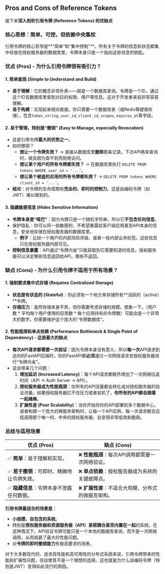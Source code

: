 ## Pros and Cons of Reference Tokens

接下来**深入剖析引用令牌 (Reference Tokens) 的优缺点**

### 核心思想：简单、可控，但依赖中央集权

引用令牌的核心哲学是**“简单”和“集中控制”**。所有关于令牌的信息和状态都集中存放在授权服务器的数据库里，令牌本身只是一个指向这些信息的钥匙。

### 优点 (Pros) - 为什么引用令牌很有吸引力？

#### 1. 简单直观 (Simple to Understand and Build)

- **易于理解**：它的概念非常朴素——就是一个数据库查询。令牌是一个ID，通过这个ID去数据库里查到对应的权限、用户等信息。这对于开发者来说非常容易理解。
- **易于构建**：实现起来相对直接。你只需要一个数据库表（或Redis等键值存储），包含`token_string`, `user_id`, `client_id`, `scopes`, `expires_at`等字段。

#### 2. 易于管理，特别是“撤销” (Easy to Manage, especially Revocation)

- 这是引用令牌**最大的优势之一**。
- 如何撤销？
  - **想让一个令牌失效？** -> 直接从数据库里**删除**那条记录。下次API再来查询时，就会因为查不到而拒绝访问。
  - **想让某个用户的所有令牌都失效？** -> 在数据库里执行 `DELETE FROM tokens WHERE user_id = '...'`。
  - **想让某个被盗的应用的所有令牌都失效？** -> `DELETE FROM tokens WHERE client_id = '...'`。
- **结论**：对令牌的生命周期有**完全的、即时的控制力**。这是自编码令牌（如JWT）难以做到的。

#### 3. 隐藏敏感信息 (Hides Sensitive Information)

- **令牌本身是“哑巴”**：因为令牌只是一个随机字符串，所以它**不包含任何信息**。
- 保护隐私：你可以将一些敏感的、不希望暴露给客户端应用甚至API本身的信息，安全地存储在授权服务器的数据库里。
  - **例子**：比如一个用户的内部风险评级、或者一些内部业务标签。这些信息只在授权服务器内部可见。
- **控制信息暴露**：API通过“令牌内省”只能获取到它需要知道的信息。授权服务器可以决定哪些信息返回给API，哪些不返回。

### 缺点 (Cons) - 为什么引用令牌不适用于所有场景？

#### 1. 强制要求集中式存储 (Requires Centralized Storage)

- **状态是有状态的 (Stateful)**：你必须有一个地方来存储所有**活跃的（active）**令牌。
- **存储压力**：虽然存储本身不贵，但你需要考虑存储的规模。想象一下，（用户数 * 平均每个用户使用的应用数 * 每个应用持有的令牌数）可能会是一个非常大的数字。你需要维护这个庞大的“令牌数据库”。

#### 2. 性能瓶颈和单点依赖 (Performance Bottleneck & Single Point of Dependency) - 这是最大的缺点

- **每次API请求都需要一次验证**：因为令牌本身没有意义，所以**每一次**API请求到达你的FastAPI后端时，你的FastAPI都**必须**通过一次网络请求去授权服务器进行“令牌内省”。
- 这会带来几个问题：
  1. **增加延迟 (Increased Latency)**：每个API请求都额外增加了一次网络往返时间（API -> Auth Server -> API）。
  2. **授权服务器成为性能瓶颈**：你所有的API流量都会转化成对授权服务器的验证流量。如果授权服务器扛不住压力或者宕机了，**你所有的API都会跟着一起瘫痪**。
  3. **扩展性差 (Poor Scalability)**：当你开始将你的API部署到多个数据中心，或者构建一个庞大的微服务架构时，让每一个API实例、每一次请求都去远程调用那个唯一的、中央的授权服务器，会变得非常低效和脆弱。

### 总结与适用场景

| 优点 (Pros)                                | 缺点 (Cons)                                        |
| ------------------------------------------ | -------------------------------------------------- |
| ✅ **简单**：易于理解和实现。               | ❌ **性能瓶颈**：每次API调用都需要一次网络验证。    |
| ✅ **易于撤销**：可即时、精确地让令牌失效。 | ❌ **单点依赖**：授权服务器成为系统的关键故障点。   |
| ✅ **隐藏信息**：令牌本身不泄露任何数据。   | ❌ **扩展性差**：不适合大规模、分布式的微服务架构。 |

**引用令牌最适合的场景是：**

- **小规模、自包含的系统**。
- 特别是**授权服务器和资源服务器（API）紧密耦合甚至内置在一起**的系统。在这种情况下，API验证令牌可能只是一个本地的数据库查询，而不是一次网络调用，从而规避了最大的性能问题。
- 对**令牌的即时撤销能力**有极高要求的场景。

对于大多数现代的、追求高性能和高可用性的分布式系统来说，引用令牌带来的性能和扩展性问题，往往使其不是一个理想的选择。这也就是为什么自编码令牌（特别是JWT）变得如此流行的原因。